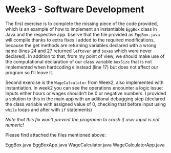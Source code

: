 # Week3 - Software Development

The first exercise is to complete the missing piece of the code provided, which is an example of how to implement an instantiable `EggBox` class in Java and the respective app. bserve that the file provided as `EggBox.java` will compile thanks to extra fixes I added to the required modifications, because the get methods are returning variables declared with a wrong name (lines 24 and 27 returned `leftover` and `boxes` which were never declared). In addition to that, from my point of view, we should make use of the computational declaration of our class variable `boxSize` that is not implemented when hardcoding `6` instead (line 17) but does not affect our program so I'll leave it.

Second exercise is the `WageCalculator` from Week2, also implemented with instantiation. In week2 you can see the operations encounter a logic issue: Inputs either hours or wages shouldn't be 0 or negative numbers. I provided a solution to this in the main app with an aditional debugging step (declared the class variable with assigned value of 0, checking that before input using `while` loops and after with `if` statements)

*Note that this fix won't prevent the programm to crash if user input is not numeric!*

Please find attached the files mentioned above:

EggBox.java
EggBoxApp.java
WageCalculator.java
WageCalculatorApp.java
